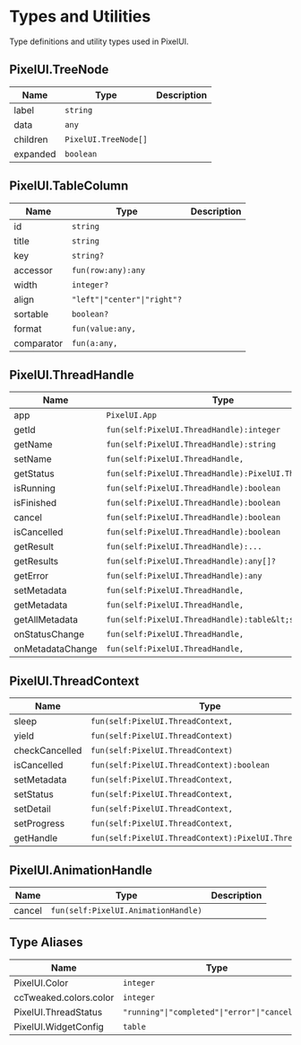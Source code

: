 # Types and Utilities

Type definitions and utility types used in PixelUI.

## PixelUI.TreeNode

| Name | Type | Description |
|------|------|-------------|
| label | `string` |  |
| data | `any` |  |
| children | `PixelUI.TreeNode[]` |  |
| expanded | `boolean` |  |

## PixelUI.TableColumn

| Name | Type | Description |
|------|------|-------------|
| id | `string` |  |
| title | `string` |  |
| key | `string?` |  |
| accessor | `fun(row:any):any` |  |
| width | `integer?` |  |
| align | `"left"\|"center"\|"right"?` |  |
| sortable | `boolean?` |  |
| format | `fun(value:any,` |  |
| comparator | `fun(a:any,` |  |

## PixelUI.ThreadHandle

| Name | Type | Description |
|------|------|-------------|
| app | `PixelUI.App` |  |
| getId | `fun(self:PixelUI.ThreadHandle):integer` |  |
| getName | `fun(self:PixelUI.ThreadHandle):string` |  |
| setName | `fun(self:PixelUI.ThreadHandle,` |  |
| getStatus | `fun(self:PixelUI.ThreadHandle):PixelUI.ThreadStatus` |  |
| isRunning | `fun(self:PixelUI.ThreadHandle):boolean` |  |
| isFinished | `fun(self:PixelUI.ThreadHandle):boolean` |  |
| cancel | `fun(self:PixelUI.ThreadHandle):boolean` |  |
| isCancelled | `fun(self:PixelUI.ThreadHandle):boolean` |  |
| getResult | `fun(self:PixelUI.ThreadHandle):...` |  |
| getResults | `fun(self:PixelUI.ThreadHandle):any[]?` |  |
| getError | `fun(self:PixelUI.ThreadHandle):any` |  |
| setMetadata | `fun(self:PixelUI.ThreadHandle,` |  |
| getMetadata | `fun(self:PixelUI.ThreadHandle,` |  |
| getAllMetadata | `fun(self:PixelUI.ThreadHandle):table&lt;string,` |  |
| onStatusChange | `fun(self:PixelUI.ThreadHandle,` |  |
| onMetadataChange | `fun(self:PixelUI.ThreadHandle,` |  |

## PixelUI.ThreadContext

| Name | Type | Description |
|------|------|-------------|
| sleep | `fun(self:PixelUI.ThreadContext,` |  |
| yield | `fun(self:PixelUI.ThreadContext)` |  |
| checkCancelled | `fun(self:PixelUI.ThreadContext)` |  |
| isCancelled | `fun(self:PixelUI.ThreadContext):boolean` |  |
| setMetadata | `fun(self:PixelUI.ThreadContext,` |  |
| setStatus | `fun(self:PixelUI.ThreadContext,` |  |
| setDetail | `fun(self:PixelUI.ThreadContext,` |  |
| setProgress | `fun(self:PixelUI.ThreadContext,` |  |
| getHandle | `fun(self:PixelUI.ThreadContext):PixelUI.ThreadHandle` |  |

## PixelUI.AnimationHandle

| Name | Type | Description |
|------|------|-------------|
| cancel | `fun(self:PixelUI.AnimationHandle)` |  |

## Type Aliases

| Name | Type |
|------|------|
| PixelUI.Color | `integer` |
| ccTweaked.colors.color | `integer` |
| PixelUI.ThreadStatus | `"running"\|"completed"\|"error"\|"cancelled"` |
| PixelUI.WidgetConfig | `table` |


